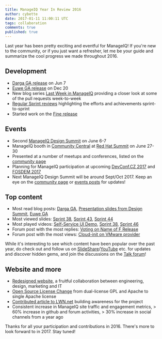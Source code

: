 ```yaml
---
title: ManageIQ Year In Review 2016
author: cybette
date: 2017-01-11 11:00:11 UTC
tags: collaboration
comments: true
published: true
---
```


Last year has been pretty exciting and eventful for ManageIQ! If you're new to the community, or if you just want a refresher, let me be your guide and summarize the cool progress we made throughout 2016.

## Development

* [Darga GA release](/blog/2016/06/darga-ga-announcement/) on Jun 7
* [Euwe GA release](/blog/2016/12/manageiq-euwe-ga-announcement/) on Dec 20
* New blog series [Last Week in ManageIQ](/blog/tags/LWIMIQ/) providing a closer look at some of the pull requests week-to-week
* [Regular Sprint reviews](/blog/tags/sprints/) highlighting the efforts and achievements sprint-to-sprint
* Started work on the [Fine release](/blog/2016/11/announce_f_name/)

## Events

* Second [ManageIQ Design Summit](/blog/2016/07/manageiq-design-summit-2016-recap-with-photos-and-videos/) on June 6-7
* ManageIQ booth in [Community Central](http://eventsblog.redhat.com/2016/06/28/go-upstream-at-summit-community-central/) at [Red Hat Summit](https://www.redhat.com/en/summit/2016) on June 27-30
* Presented at a number of meetups and conferences, listed on the [community page](/community/)
* Planning for ManageIQ participation at upcoming [DevConf.CZ 2017](https://devconf.cz/) and [FOSDEM 2017](https://fosdem.org/2017/)
* Next ManageIQ Design Summit will be around Sept/Oct 2017. Keep an eye on the [community page](/community/) or [events posts](/blog/tags/events/) for updates!

## Top content

* Most read blog posts: [Darga GA](/blog/2016/06/darga-ga-announcement/), [Presentation slides from Design Summit](/blog/2016/06/presentation-slides-and-demo-videos-from-manageiq-design-summit/), [Euwe GA](/blog/2016/12/manageiq-euwe-ga-announcement/)
* Most viewed slides: [Sprint 38](http://www.slideshare.net/ManageIQ/sprint-38-review), [Sprint 43](http://www.slideshare.net/ManageIQ/sprint-43-review), [Sprint 44](http://www.slideshare.net/ManageIQ/sprint-44-review)
* Most played videos: [Self-Service UI Demo](https://www.youtube.com/watch?v=gPpqfA3xqW4), [Sprint 38](https://www.youtube.com/watch?v=ImKCajLxUn8), [Sprint 46](https://www.youtube.com/watch?v=CpRLwFKoOPY)
* Forum post with the most replies: [Voting on Name of F Release](http://talk.manageiq.org/t/voting-on-name-of-f-release/1881)
* Forum post with the most views: [Cloud-init on VMware provider](http://talk.manageiq.org/t/cloud-init-on-vmware-provider/1254)

While it's interesting to see which content have been popular over the past year, do check out and follow us on [SlideShare](http://www.slideshare.net/ManageIQ)/[YouTube](https://www.youtube.com/user/ManageIQVideo) etc. for updates and discover hidden gems, and join the discussions on the [Talk forum](http://talk.manageiq.org/)!

## Website and more

* [Redesigned website](/blog/2016/10/manageiq-org-improved-and-refreshed/), a fruitful collaboration between engineering, design, marketing and IT
* [Open Source License Change](/blog/2016/04/open-source-license-change/) from dual-license GPL and Apache to single Apache license
* [Contributed article to LWN.net](https://lwn.net/Articles/680060/) building awareness for the project
* Consistent increase in ManageIQ site traffic and engagement metrics, &gt; 60% increase in github and forum activities, &gt; 30% increase in social channels from a year ago

Thanks for all your participation and contributions in 2016. There's more to look forward to in 2017. Stay tuned!

